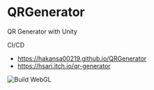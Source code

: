 # QRGenerator
QR Generator with Unity 

CI/CD 
-  https://hakansa00219.github.io/QRGenerator
-  https://hsari.itch.io/qr-generator

![Build WebGL](https://github.com/hakansa00219/QRGenerator/actions/workflows/main.yml/badge.svg)
